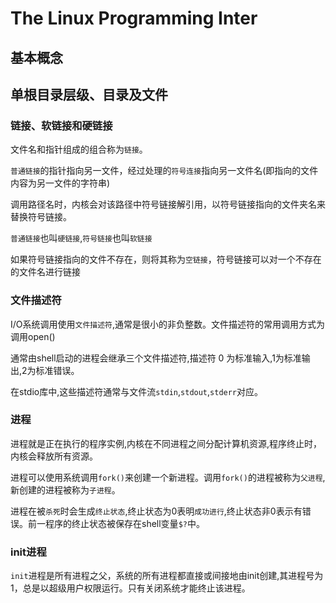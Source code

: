 # The Linux Programming Inter
## 基本概念
## 单根目录层级、目录及文件
###  链接、软链接和硬链接
文件名和指针组成的组合称为`链接`。

`普通链接`的指针指向另一文件，经过处理的`符号连接`指向另一文件名(即指向的文件内容为另一文件的字符串)

调用路径名时，内核会对该路径中符号链接解引用，以符号链接指向的文件夹名来替换符号链接。

`普通链接`也叫`硬链接`,`符号链接`也叫`软链接` 

如果符号链接指向的文件不存在，则将其称为`空链接`，符号链接可以对一个不存在的文件名进行链接

### 文件描述符
I/O系统调用使用`文件描述符`,通常是很小的非负整数。文件描述符的常用调用方式为调用open()

通常由shell启动的进程会继承三个文件描述符,描述符 0 为标准输入,1为标准输出,2为标准错误。

在stdio库中,这些描述符通常与文件流`stdin`,`stdout`,`stderr`对应。

### 进程
进程就是正在执行的程序实例,内核在不同进程之间分配计算机资源,程序终止时，内核会释放所有资源。

进程可以使用系统调用`fork()`来创建一个新进程。调用`fork()`的进程被称为`父进程`,新创建的进程被称为`子进程`。

进程在被`杀死`时会生成`终止状态`,终止状态为0表明`成功进行`,终止状态非0表示有错误。前一程序的终止状态被保存在shell变量`$?`中。

### init进程
`init`进程是所有进程之父，系统的所有进程都直接或间接地由init创建,其进程号为1，总是以超级用户权限运行。只有关闭系统才能终止该进程。 